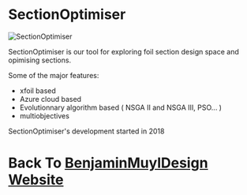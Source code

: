 # SectionOptimiser

![SectionOptimiser](C:\Users\bmuyl\Repositories\assets\Logos\Meta-Cosme\LogoSectionOptimiser.png)

SectionOptimiser is our tool for exploring foil section design space and opimising sections.

Some of the major features:
- xfoil based
- Azure cloud based
- Evolutionnary algorithm based ( NSGA II and NSGA III, PSO... )
- multiobjectives



SectionOptimiser's development started in 2018






# Back To  [BenjaminMuylDesign Website](https://www.bmuyl.com)
